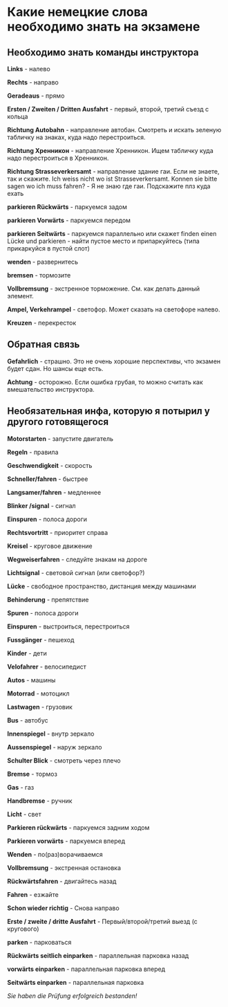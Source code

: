 # Какие немецкие слова необходимо знать на экзамене

## Необходимо знать команды инструктора

**Links** - налево

**Rechts** - направо

**Geradeaus** - прямо

**Ersten / Zweiten / Dritten Ausfahrt** - первый, второй, третий съезд с кольца

**Richtung Autobahn** - направление автобан. Смотреть и искать зеленую табличку на знаках, куда надо перестроиться.

**Richtung Хренникон** - направление Хренникон. Ищем табличку куда надо перестроиться в Хренникон.

**Richtung Strasseverkersamt** - направление здание гаи. Если не знаете, так и скажите. Ich weiss nicht wo ist Strasseverkersamt. Konnen sie bitte sagen wo ich muss fahren? - Я не знаю где гаи. Подскажите плз куда ехать

**parkieren Rückwärts** - паркуемся задом

**parkieren Vorwärts** - паркуемся передом

**parkieren Seitwärts** - паркуемся параллельно или скажет finden einen Lücke und parkieren - найти пустое место и припаркуйтесь (типа прикаркуйся в пустой слот)

**wenden** - развернитесь

**bremsen** - тормозите

**Vollbremsung** - экстренное торможение. См. как делать данный элемент.

**Ampel, Verkehrampel** - светофор. Может сказать на светофоре налево.

**Kreuzen** - перекресток

## Обратная связь

**Gefahrlich** - страшно. Это не очень хорошие перспективы, что экзамен будет сдан. Но шансы еще есть.

**Achtung** - осторожно. Если ошибка грубая, то можно считать как вмешательство инструктора.

## Необязательная инфа, которую я потырил у другого готовящегося

**Motorstarten** - запустите двигатель

**Regeln** - правила

**Geschwendigkeit** - скорость

**Schneller/fahren** - быстрее

**Langsamer/fahren** - медленнее 

**Blinker /signal** - сигнал

**Einspuren** - полоса дороги

**Rechtsvortritt** - приоритет справа

**Kreisel** - круговое движение

**Wegweiserfahren** - следуйте знакам на дороге

**Lichtsignal** - световой сигнал (или светофор?)

**Lücke** - свободное пространство, дистанция между машинами

**Behinderung** - препятствие

**Spuren** - полоса дороги

**Einspuren** - выстроиться, перестроиться

**Fussgänger** - пешеход 

**Kinder** - дети 

**Velofahrer** - велосипедист 

**Autos** - машины 

**Motorrad** - мотоцикл 

**Lastwagen** - грузовик 

**Bus** - автобус

**Innenspiegel** - внутр зеркало

**Aussenspiegel** - наруж зеркало

**Schulter Blick** - смотреть через плечо

**Bremse** - тормоз

**Gas** - газ

**Handbremse** - ручник

**Licht** - свет

**Parkieren rückwärts** - паркуемся задним ходом 

**Parkieren vorwärts** - паркуемся вперед

**Wenden** - по(раз)ворачиваемся

**Vollbremsung** - экстренная остановка

**Rückwärtsfahren** - двигайтесь назад

**Fahren** - езжайте

**Schon wieder richtig** - Снова направо

**Erste / zweite / dritte Ausfahrt** - Первый/второй/третий выезд (с кругового)

**parken** - парковаться

**Rückwärts seitlich einparken** - параллельная парковка назад

**vorwärts einparken** - параллельная парковка вперед

**Seitwärts einparken** - параллельная парковка

*Sie haben die Prüfung erfolgreich bestanden!*
